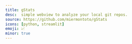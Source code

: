 ```yaml
---
title: gStats
desc:  simple webview to analyze your local git repos.
source: https://github.com/miermontoto/gStats
icons: [python, streamlit]
emoji: 📈
minor: true
---
```

